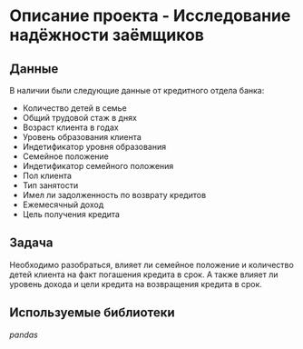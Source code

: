 # Oписание проекта - Исследование надёжности заёмщиков


## Данные

В наличии были следующие данные от кредитного отдела банка:
- Количество детей в семье
- Общий трудовой стаж в днях
- Возраст клиента в годах
- Уровень образования клиента
- Индетификатор уровня образования
- Семейное положение
- Индетификатор семейного положения
- Пол клиента 
- Тип занятости
- Имел ли задолженность по возврату кредитов
- Ежемесячный доход
- Цель получения кредита

## Задача

Необходимо разобраться, влияет ли семейное положение и количество детей клиента на факт погашения кредита в срок. А также влияет ли уровень дохода и цели кредита на возвращения кредита в срок.

## Используемые библиотеки
*pandas*